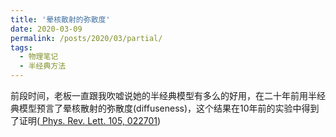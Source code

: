 ```yaml
---
title: '晕核散射的弥散度'
date: 2020-03-09
permalink: /posts/2020/03/partial/
tags:
  - 物理笔记
  - 半经典方法
---
```

前段时间，老板一直跟我吹嘘说她的半经典模型有多么的好用，在二十年前用半经典模型预言了晕核散射的弥散度(diffuseness)，这个结果在10年前的实验中得到了证明(<a href="/posts/dipietro2010.pdf"> Phys. Rev. Lett. 105, 022701</a>) 
